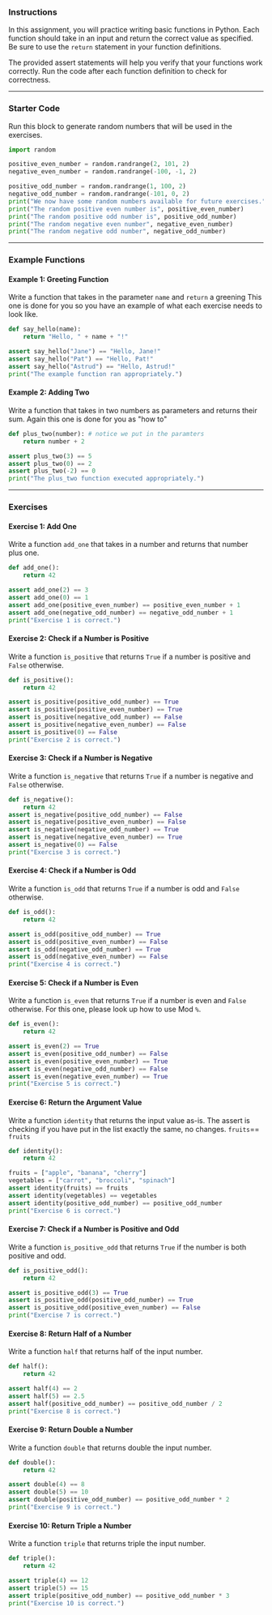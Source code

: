 ### **Instructions**
In this assignment, you will practice writing basic functions in Python. Each function should take in an input and return the correct value as specified. Be sure to use the `return` statement in your function definitions.

The provided assert statements will help you verify that your functions work correctly. Run the code after each function definition to check for correctness.

---

### **Starter Code**
Run this block to generate random numbers that will be used in the exercises.
```python
import random

positive_even_number = random.randrange(2, 101, 2)
negative_even_number = random.randrange(-100, -1, 2)

positive_odd_number = random.randrange(1, 100, 2)
negative_odd_number = random.randrange(-101, 0, 2)
print("We now have some random numbers available for future exercises.")
print("The random positive even number is", positive_even_number)
print("The random positive odd number is", positive_odd_number)
print("The random negative even number", negative_even_number)
print("The random negative odd number", negative_odd_number)
```
---

### **Example Functions**
#### **Example 1: Greeting Function**
Write a function that takes in the parameter `name` and `return` a greening 
This one is done for you so you have an example of what each exercise needs to look like. 

```python
def say_hello(name):
    return "Hello, " + name + "!"

assert say_hello("Jane") == "Hello, Jane!"
assert say_hello("Pat") == "Hello, Pat!"
assert say_hello("Astrud") == "Hello, Astrud!"
print("The example function ran appropriately.")
```

#### **Example 2: Adding Two**
Write a function that takes in two numbers as parameters and returns their sum.
Again this one is done for you as "how to"

```python
def plus_two(number): # notice we put in the paramters
    return number + 2  

assert plus_two(3) == 5
assert plus_two(0) == 2
assert plus_two(-2) == 0
print("The plus_two function executed appropriately.")
```
---

### **Exercises**

#### **Exercise 1: Add One**
Write a function `add_one` that takes in a number and returns that number plus one.
```python
def add_one():
    return 42

assert add_one(2) == 3
assert add_one(0) == 1
assert add_one(positive_even_number) == positive_even_number + 1
assert add_one(negative_odd_number) == negative_odd_number + 1
print("Exercise 1 is correct.")
```

#### **Exercise 2: Check if a Number is Positive**
Write a function `is_positive` that returns `True` if a number is positive and `False` otherwise.
```python
def is_positive():
    return 42

assert is_positive(positive_odd_number) == True
assert is_positive(positive_even_number) == True
assert is_positive(negative_odd_number) == False
assert is_positive(negative_even_number) == False
assert is_positive(0) == False
print("Exercise 2 is correct.")
```

#### **Exercise 3: Check if a Number is Negative**
Write a function `is_negative` that returns `True` if a number is negative and `False` otherwise.
```python
def is_negative():
    return 42
assert is_negative(positive_odd_number) == False
assert is_negative(positive_even_number) == False
assert is_negative(negative_odd_number) == True
assert is_negative(negative_even_number) == True
assert is_negative(0) == False
print("Exercise 3 is correct.")
```

#### **Exercise 4: Check if a Number is Odd**
Write a function `is_odd` that returns `True` if a number is odd and `False` otherwise.
```python
def is_odd():
    return 42

assert is_odd(positive_odd_number) == True
assert is_odd(positive_even_number) == False
assert is_odd(negative_odd_number) == True
assert is_odd(negative_even_number) == False
print("Exercise 4 is correct.")
```

#### **Exercise 5: Check if a Number is Even**
Write a function `is_even` that returns `True` if a number is even and `False` otherwise.
For this one, please look up how to use Mod `%`.
```python
def is_even():
    return 42

assert is_even(2) == True
assert is_even(positive_odd_number) == False
assert is_even(positive_even_number) == True
assert is_even(negative_odd_number) == False
assert is_even(negative_even_number) == True
print("Exercise 5 is correct.")
```

#### **Exercise 6: Return the Argument Value**
Write a function `identity` that returns the input value as-is. The assert is checking if you have put in the list exactly the same, no changes. `fruits`== `fruits`
```python
def identity():
    return 42

fruits = ["apple", "banana", "cherry"]
vegetables = ["carrot", "broccoli", "spinach"]
assert identity(fruits) == fruits
assert identity(vegetables) == vegetables
assert identity(positive_odd_number) == positive_odd_number
print("Exercise 6 is correct.")
```

#### **Exercise 7: Check if a Number is Positive and Odd**
Write a function `is_positive_odd` that returns `True` if the number is both positive and odd.
```python
def is_positive_odd():
    return 42

assert is_positive_odd(3) == True
assert is_positive_odd(positive_odd_number) == True
assert is_positive_odd(positive_even_number) == False
print("Exercise 7 is correct.")
```

#### **Exercise 8: Return Half of a Number**
Write a function `half` that returns half of the input number.
```python
def half():
    return 42

assert half(4) == 2
assert half(5) == 2.5
assert half(positive_odd_number) == positive_odd_number / 2
print("Exercise 8 is correct.")
```

#### **Exercise 9: Return Double a Number**
Write a function `double` that returns double the input number.
```python
def double():
    return 42

assert double(4) == 8
assert double(5) == 10
assert double(positive_odd_number) == positive_odd_number * 2
print("Exercise 9 is correct.")
```

#### **Exercise 10: Return Triple a Number**
Write a function `triple` that returns triple the input number.
```python
def triple():
    return 42

assert triple(4) == 12
assert triple(5) == 15
assert triple(positive_odd_number) == positive_odd_number * 3
print("Exercise 10 is correct.")
```



